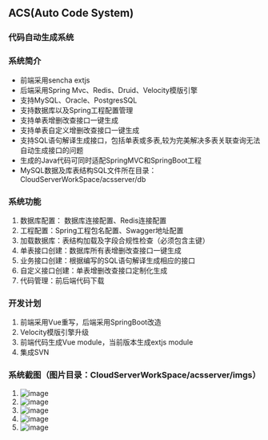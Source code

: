 ## ACS(Auto Code System)

### 代码自动生成系统

### 系统简介

* 前端采用sencha extjs
* 后端采用Spring Mvc、Redis、Druid、Velocity模版引擎
* 支持MySQL、Oracle、PostgresSQL
* 支持数据库以及Spring工程配置管理
* 支持单表增删改查接口一键生成
* 支持单表自定义增删改查接口一键生成
* 支持SQL语句解译生成接口，包括单表或多表,较为完美解决多表关联查询无法自动生成接口的问题
* 生成的Java代码可同时适配SpringMVC和SpringBoot工程
* MySQL数据及库表结构SQL文件所在目录：CloudServerWorkSpace/acsserver/db

### 系统功能

1. 数据库配置： 数据库连接配置、Redis连接配置
2. 工程配置：Spring工程包名配置、Swagger地址配置
3. 加载数据库：表结构加载及字段合规性检查（必须包含主键）
4. 单表接口创建：数据库所有表增删改查接口一键生成
5. 业务接口创建：根据编写的SQL语句解译生成相应的接口
6. 自定义接口创建：单表增删改查接口定制化生成
7. 代码管理：前后端代码下载

### 开发计划
1. 前端采用Vue重写，后端采用SpringBoot改造
2. Velocity模版引擎升级
3. 前端代码生成Vue module，当前版本生成extjs module
4. 集成SVN

### 系统截图（图片目录：CloudServerWorkSpace/acsserver/imgs）
1. ![image](https://github.com/winnerlbm/CloudWorkSpace/blob/master/CloudServerWorkSpace/acsserver/imgs/1.png)
2. ![image](https://github.com/winnerlbm/CloudWorkSpace/blob/master/CloudServerWorkSpace/acsserver/imgs/2.png)
3. ![image](https://github.com/winnerlbm/CloudWorkSpace/blob/master/CloudServerWorkSpace/acsserver/imgs/3.png)
4. ![image](https://github.com/winnerlbm/CloudWorkSpace/blob/master/CloudServerWorkSpace/acsserver/imgs/4.png)
5. ![image](https://github.com/winnerlbm/CloudWorkSpace/blob/master/CloudServerWorkSpace/acsserver/imgs/5.png)
